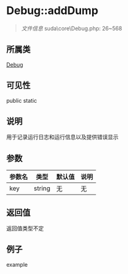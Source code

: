 # Debug::addDump

> *文件信息* suda\core\Debug.php: 26~568
## 所属类 

[Debug](../Debug.md)

## 可见性

  public  static
## 说明

用于记录运行日志和运行信息以及提供错误显示

## 参数

| 参数名 | 类型 | 默认值 | 说明 |
|--------|-----|-------|-------|
| key |  string | 无 | 无 |

## 返回值
返回值类型不定

## 例子

example